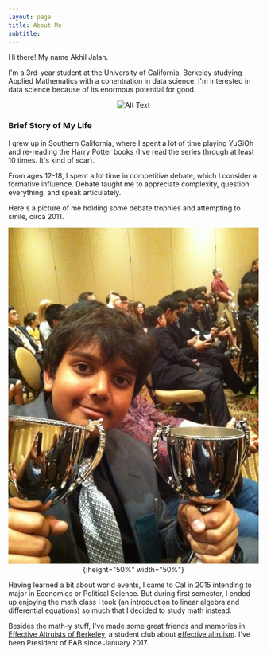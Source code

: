 ```yaml
---
layout: page
title: About Me
subtitle: 
---
```


Hi there! My name Akhil Jalan. 

I'm a 3rd-year student at the University of California, Berkeley studying Applied Mathematics with a conentration in data science. I'm interested in data science because of its enormous potential for good. 

<div style="text-align:center" markdown="1">

![Alt Text](img/misc-site-pictures/xmas-face.jpg)

</div>

### Brief Story of My Life

I grew up in Southern California, where I spent a lot of time playing YuGiOh and re-reading the Harry Potter books (I've read the series through at least 10 times. It's kind of scar). 

From ages 12-18, I spent a lot time in competitive debate, which I consider a formative influence. Debate taught me to appreciate complexity, question everything, and speak articulately. 

Here's a picture of me holding some debate trophies and attempting to smile, circa 2011. 

<div style="text-align:center" markdown="1">

![Alt Text](img/misc-site-pictures/yung-akhil-trophies.jpg){:height="50%" width="50%"}

</div>

Having learned a bit about world events, I came to Cal in 2015 intending to major in Economics or Political Science. But during first semester, I ended up enjoying the math class I took (an introduction to linear algebra and differential equations) so much that I decided to study math instead. 

Besides the math-y stuff, I've made some great friends and memories in [Effective Altruists of Berkeley](https://www.facebook.com/effectivealtruismberkeley/), a student club about [effective altruism](https://www.effectivealtruism.org/). I've been President of EAB since January 2017. 


